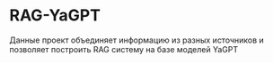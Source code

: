# RAG-YaGPT
Данные проект объединяет информацию из разных источников и позволяет построить RAG систему на базе моделей YaGPT
